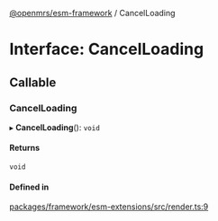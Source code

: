 [@openmrs/esm-framework](../API.md) / CancelLoading

# Interface: CancelLoading

## Callable

### CancelLoading

▸ **CancelLoading**(): `void`

#### Returns

`void`

#### Defined in

[packages/framework/esm-extensions/src/render.ts:9](https://github.com/openmrs/openmrs-esm-core/blob/main/packages/framework/esm-extensions/src/render.ts#L9)

